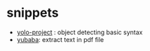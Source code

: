 # snippets

- [yolo-project](https://github.com/hisuic/snippets/tree/main/yolo-project) : object detecting basic syntax
- [yubaba](https://github.com/hisuic/snippets/tree/main/yubaba): extract text in pdf file

